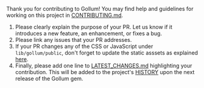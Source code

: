 Thank you for contributing to Gollum! You may find help and guidelines for working on this project in [CONTRIBUTING.md](https://github.com/gollum/gollum/blob/master/CONTRIBUTING.md).

1. Please clearly explain the purpose of your PR. Let us know if it introduces a new feature, an enhancement, or fixes a bug.
2. Please link any issues that your PR addresses.
3. If your PR changes any of the CSS or JavaScript under `lib/gollum/public`, don't forget to update the static asssets as explained [here](https://github.com/gollum/gollum/blob/master/CONTRIBUTING.md#updating-static-assets).
4. Finally, please add one line to [LATEST_CHANGES.md](https://github.com/gollum/gollum/blob/master/LATEST_CHANGES.md) highlighting your contribution. This will be added to the project's [HISTORY](https://github.com/gollum/gollum/blob/master/HISTORY.md) upon the next release of the Gollum gem.
